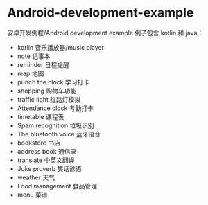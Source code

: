 # Android-development-example
安卓开发例程/Android development example
例子包含 kotlin 和 java：
* korlin 音乐播放器/music player
* note 记事本
* reminder 日程提醒
* map 地图
* punch the clock 学习打卡
* shopping 购物车功能
* traffic light 红路灯模拟
* Attendance clock 考勤打卡
* timetable  课程表
* Spam recognition 垃圾识别
* The bluetooth voice 蓝牙语音
* bookstore 书店
* address book  通信录
* translate 中英文翻译
* Joke proverb 笑话谚语
* weather 天气
* Food management 食品管理
* menu 菜谱

